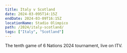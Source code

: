 ```yaml
---
title: Italy v Scotland
date: 2024-03-095T14:15Z
endDate: 2024-03-09T16:15Z
locationName: Stadio Olimpico
path: /2024/italy-scotland/
tags: ["Italy", "Scotland"]
---
```


The tenth game of 6 Nations 2024 tournament, live on ITV.
